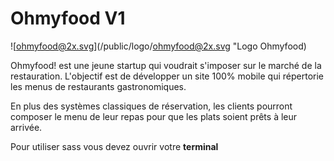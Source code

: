 # Ohmyfood V1

![ohmyfood@2x.svg](/public/logo/ohmyfood@2x.svg "Logo Ohmyfood)

Ohmyfood! est une jeune startup qui voudrait s'imposer sur le marché de la restauration. L'objectif est de développer un site 100% mobile qui répertorie les menus de restaurants gastronomiques.

En plus des systèmes classiques de réservation, les clients pourront composer le menu de leur repas pour que les plats soient prêts à leur arrivée.

Pour utiliser sass vous devez ouvrir votre **terminal**

